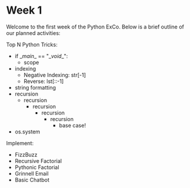 # Week 1
Welcome to the first week of the Python ExCo. Below is a brief outline of our planned activities:

Top N Python Tricks:
* if \__main__ == "\__void__":
  * scope
* indexing
  * Negative Indexing: str[-1]
  * Reverse: lst[::-1]
* string formatting
* recursion
  * recursion
    * recursion
      * recursion
        * recursion
          * base case!
* os.system

Implement:
* FizzBuzz
* Recursive Factorial
* Pythonic Factorial
* Grinnell Email
* Basic Chatbot
